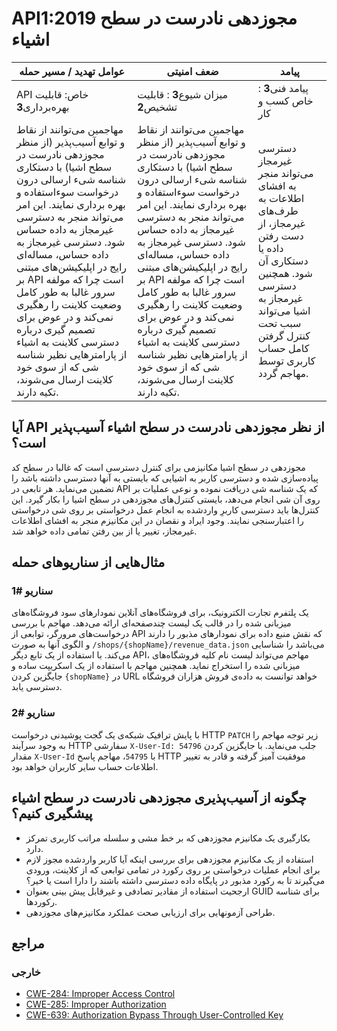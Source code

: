 # API1:2019 مجوزدهی نادرست در سطح اشیاء

| عوامل تهدید / مسیر حمله | ضعف امنیتی | پیامد |
| - | - | - |
| API خاص: قابلیت بهره‌برداری**3** | میزان شیوع**3** : قابلیت تشخیص**2** | پیامد فنی**3** : خاص کسب و کار |
| مهاجمین می‌توانند از نقاط و توابع ‌آسیب‌پذیر (از منظر مجوزدهی نادرست در سطح اشیا) با دستکاری شناسه شیء  ارسالی درون درخواست سوءاستفاده و بهره برداری نمایند. این امر می‌تواند منجر به دسترسی غیرمجاز به داده حساس شود. دسترسی غیرمجاز به داده حساس، مساله‌ای رایج در اپلیکیشن‌های مبتنی بر API است چرا که مولفه سرور غالبا به طور کامل وضعیت کلاینت را رهگیری نمی‌کند و در عوض برای تصمیم گیری درباره دسترسی کلاینت به اشیاء از پارامترهایی نظیر شناسه شی که از سوی خود کلاینت ارسال می‌شوند، تکیه دارند. | مهاجمین می‌توانند از نقاط و توابع ‌آسیب‌پذیر (از منظر مجوزدهی نادرست در سطح اشیا) با دستکاری شناسه شیء  ارسالی درون درخواست سوءاستفاده و بهره برداری نمایند. این امر می‌تواند منجر به دسترسی غیرمجاز به داده حساس شود. دسترسی غیرمجاز به داده حساس، مساله‌ای رایج در اپلیکیشن‌های مبتنی بر API است چرا که مولفه سرور غالبا به طور کامل وضعیت کلاینت را رهگیری نمی‌کند و در عوض برای تصمیم گیری درباره دسترسی کلاینت به اشیاء از پارامترهایی نظیر شناسه شی که از سوی خود کلاینت ارسال می‌شوند، تکیه دارند. | دسترسی غیرمجاز می‌تواند منجر به افشای اطلاعات به طرف‌های غیرمجاز، از دست رفتن داده یا دستکاری آن شود. همچنین دسترسی غیرمجاز به اشیا می‌تواند سبب تحت کنترل گرفتن کامل حساب کاربری توسط مهاجم گردد.

## آیا API از نظر مجوزدهی نادرست در سطح اشیاء آسیب‌پذیر است؟

مجوزدهی در سطح اشیا مکانیزمی برای کنترل دسترسی است که غالبا در سطح کد ‌‌‌‌پیاده‌سازی شده و دسترسی کاربر به اشیایی که بایستی به آنها دسترسی داشته باشد را تضمین می‌نماید.
هر تابعی در API که یک شناسه شی دریافت نموده و نوعی عملیات بر روی آن شی انجام می‌دهد، بایستی کنترل‌های مجوزدهی در سطح اشیا را بکار گیرد. این کنترل‌ها باید دسترسی کاربرِ واردشده  به انجام عمل درخواستی بر روی شی درخواستی را اعتبارسنجی نمایند.
وجود ایراد و نقصان در این مکانیزم منجر به افشای اطلاعات غیرمجاز، تغییر یا از بین رفتن تمامی داده خواهد شد.


## مثال‌هایی از سناریوهای حمله

### سناریو #1

یک پلتفرم تجارت الکترونیک، برای فروشگاه‌های آنلاین نمودارهای سود فروشگاه‌های میزبانی شده را در قالب یک لیست چندصفحه‌ای ارائه می‌دهد. مهاجم با بررسی درخواست‌های مرورگر، توابعی از API که نقش منبع داده برای نمودارهای مذبور را دارند و الگوی آنها به صورت `/shops/{shopName}/revenue_data.json` می‌باشد را شناسایی می‌کند. با استفاده از یک تابع دیگر API، مهاجم می‌تواند لیست نام کلیه فروشگاه‌های میزبانی شده را استخراج نماید. همچنین مهاجم با استفاده از یک اسکریپت ساده و جایگزین کردن `{shopName}` در URL خواهد توانست به داده‌ی فروش هزاران فروشگاه دسترسی یابد.

### سناریو #2

با پایش ترافیک شبکه‌ی یک گجت پوشیدنی  درخواست HTTP `PATCH` زیر توجه مهاجم را به وجود سرآیند HTTP سفارشی `X-User-Id: 54796` جلب می‌نماید. با جایگزین کردن مقدار `X-User-Id` با `54795`، مهاجم پاسخ HTTP موفقیت آمیز گرفته و قادر به تغییر اطلاعات حساب سایر کاربران خواهد بود.

## چگونه از آسیب‌پذیری مجوزدهی نادرست در سطح اشیاء پیشگیری کنیم؟

* بکارگیری یک مکانیزم مجوزدهی که بر خط مشی و سلسله مراتب کاربری تمرکز دارد.
* استفاده از یک مکانیزم مجوزدهی برای بررسی اینکه آیا کاربر واردشده مجوز لازم برای انجام عملیات درخواستی بر روی رکورد در تمامی توابعی که از کلاینت، ورودی می‌گیرند تا به رکورد مذبور در پایگاه داده دسترسی داشته باشند را دارا است یا خیر؟
* ارجحیت استفاده از مقادیر تصادفی و غیرقابل پیش بینی بعنوان GUID  برای شناسه رکوردها.
* طراحی آزمونهایی برای ارزیابی صحت عملکرد مکانیزم‌های مجوزدهی. 

## مراجع

### خارجی

* [CWE-284: Improper Access Control][1]
* [CWE-285: Improper Authorization][2]
* [CWE-639: Authorization Bypass Through User-Controlled Key][3]

[1]: https://cwe.mitre.org/data/definitions/284.html
[2]: https://cwe.mitre.org/data/definitions/285.html
[3]: https://cwe.mitre.org/data/definitions/639.html


